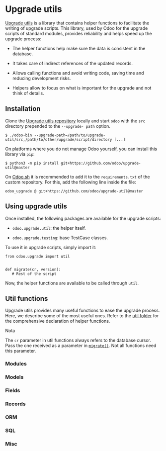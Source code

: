 # Upgrade utils

[Upgrade utils](https://github.com/odoo/upgrade-util/) is a library that
contains helper functions to facilitate the writing of upgrade scripts. This
library, used by Odoo for the upgrade scripts of standard modules, provides
reliability and helps speed up the upgrade process:

  * The helper functions help make sure the data is consistent in the database.

  * It takes care of indirect references of the updated records.

  * Allows calling functions and avoid writing code, saving time and reducing development risks.

  * Helpers allow to focus on what is important for the upgrade and not think of details.

## Installation

Clone the [Upgrade utils repository](https://github.com/odoo/upgrade-util/)
locally and start `odoo` with the `src` directory prepended to the `--upgrade-
path` option.

    
    
    $ ./odoo-bin --upgrade-path=/path/to/upgrade-util/src,/path/to/other/upgrade/script/directory [...]
    

On platforms where you do not manage Odoo yourself, you can install this
library via `pip`:

    
    
    $ python3 -m pip install git+https://github.com/odoo/upgrade-util@master
    

On [Odoo.sh](https://www.odoo.sh/) it is recommended to add it to the
`requirements.txt` of the custom repository. For this, add the following line
inside the file:

    
    
    odoo_upgrade @ git+https://github.com/odoo/upgrade-util@master
    

## Using upgrade utils

Once installed, the following packages are available for the upgrade scripts:

  * `odoo.upgrade.util`: the helper itself.

  * `odoo.upgrade.testing`: base TestCase classes.

To use it in upgrade scripts, simply import it:

    
    
    from odoo.upgrade import util
    
    
    def migrate(cr, version):
       # Rest of the script
    

Now, the helper functions are available to be called through `util`.

## Util functions

Upgrade utils provides many useful functions to ease the upgrade process.
Here, we describe some of the most useful ones. Refer to the [util
folder](https://github.com/odoo/upgrade-util/tree/master/src/util) for the
comprehensive declaration of helper functions.

Nota

The `cr` parameter in util functions always refers to the database cursor.
Pass the one received as a parameter in
[`migrate()`](upgrade_scripts.html#migrate "migrate"). Not all functions need
this parameter.

### Modules

### Models

### Fields

### Records

### ORM

### SQL

### Misc

